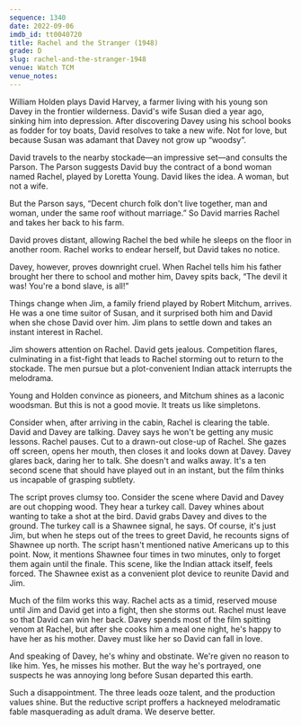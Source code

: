```yaml
---
sequence: 1340
date: 2022-09-06
imdb_id: tt0040720
title: Rachel and the Stranger (1948)
grade: D
slug: rachel-and-the-stranger-1948
venue: Watch TCM
venue_notes:
---
```


William Holden plays David Harvey, a farmer living with his young son Davey in the frontier wilderness. David's wife Susan died a year ago, sinking him into depression. After discovering Davey using his school books as fodder for toy boats, David resolves to take a new wife. Not for love, but because Susan was adamant that Davey not grow up “woodsy”.

<!-- end -->

David travels to the nearby stockade—an impressive set—and consults the Parson. The Parson suggests David buy the contract of a bond woman named Rachel, played by Loretta Young. David likes the idea. A woman, but not a wife.

But the Parson says, “Decent church folk don't live together, man and woman, under the same roof without marriage.” So David marries Rachel and takes her back to his farm.

David proves distant, allowing Rachel the bed while he sleeps on the floor in another room. Rachel works to endear herself, but David takes no notice.

Davey, however, proves downright cruel. When Rachel tells him his father brought her there to school and mother him, Davey spits back, “The devil it was! You're a bond slave, is all!”

Things change when Jim, a family friend played by Robert Mitchum, arrives. He was a one time suitor of Susan, and it surprised both him and David when she chose David over him. Jim plans to settle down and takes an instant interest in Rachel.

Jim showers attention on Rachel. David gets jealous. Competition flares, culminating in a fist-fight that leads to Rachel storming out to return to the stockade. The men pursue but a plot-convenient Indian attack interrupts the melodrama.

Young and Holden convince as pioneers, and Mitchum shines as a laconic woodsman. But this is not a good movie. It treats us like simpletons.

Consider when, after arriving in the cabin, Rachel is clearing the table. David and Davey are talking. Davey says he won't be getting any music lessons. Rachel pauses. Cut to a drawn-out close-up of Rachel. She gazes off screen, opens her mouth, then closes it and looks down at Davey. Davey glares back, daring her to talk. She doesn't and walks away. It's a ten second scene that should have played out in an instant, but the film thinks us incapable of grasping subtlety.

The script proves clumsy too. Consider the scene where David and Davey are out chopping wood. They hear a turkey call. Davey whines about wanting to take a shot at the bird. David grabs Davey and dives to the ground. The turkey call is a Shawnee signal, he says. Of course, it's just Jim, but when he steps out of the trees to greet David, he recounts signs of Shawnee up north. The script hasn't mentioned native Americans up to this point. Now, it mentions Shawnee four times in two minutes, only to forget them again until the finale. This scene, like the Indian attack itself, feels forced. The Shawnee exist as a convenient plot device to reunite David and Jim.

Much of the film works this way. Rachel acts as a timid, reserved mouse until Jim and David get into a fight, then she storms out. Rachel must leave so that David can win her back. Davey spends most of the film spitting venom at Rachel, but after she cooks him a meal one night, he's happy to have her as his mother. Davey must like her so David can fall in love.

And speaking of Davey, he's whiny and obstinate. We're given no reason to like him. Yes, he misses his mother. But the way he's portrayed, one suspects he was annoying long before Susan departed this earth.

Such a disappointment. The three leads ooze talent, and the production values shine. But the reductive script proffers a hackneyed melodramatic fable masquerading as adult drama. We deserve better.
